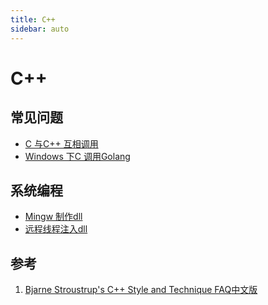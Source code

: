 ```yaml
---
title: C++  
sidebar: auto  
---  
```

# C++  

## 常见问题  
- [C 与C++ 互相调用](./C_Cpp互相调用.md)  
- [Windows 下C 调用Golang](./c_calling_go.md)

## 系统编程  
- [Mingw 制作dll](./mingw_dll.md)  
- [远程线程注入dll](./远程线程注入dll.md)



## 参考  
1. [Bjarne Stroustrup's C++ Style and Technique FAQ](https://stroustrup.com/bs_faq2.html)[中文版](https://stroustrup.com/bsfaq2cn.html)



